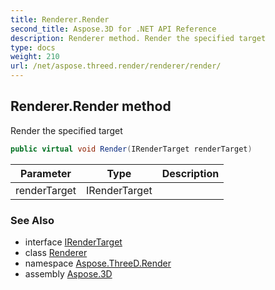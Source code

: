 ```yaml
---
title: Renderer.Render
second_title: Aspose.3D for .NET API Reference
description: Renderer method. Render the specified target
type: docs
weight: 210
url: /net/aspose.threed.render/renderer/render/
---
```

## Renderer.Render method

Render the specified target

```csharp
public virtual void Render(IRenderTarget renderTarget)
```

| Parameter | Type | Description |
| --- | --- | --- |
| renderTarget | IRenderTarget |  |

### See Also

* interface [IRenderTarget](../../irendertarget/)
* class [Renderer](../)
* namespace [Aspose.ThreeD.Render](../../../aspose.threed.render/)
* assembly [Aspose.3D](../../../)


